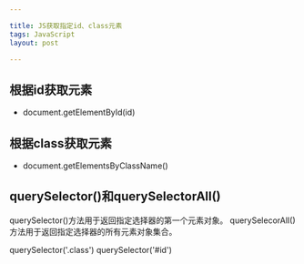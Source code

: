```yaml
---

title: JS获取指定id、class元素
tags: JavaScript
layout: post

---
```


## 根据id获取元素

- document.getElementById(id)

## 根据class获取元素

- document.getElementsByClassName()

## querySelector()和querySelectorAlI()

querySelector()方法用于返回指定选择器的第一个元素对象。
querySelecorAlI()方法用于返回指定选择器的所有元素对象集合。

querySelector('.class')
querySelector('#id')
